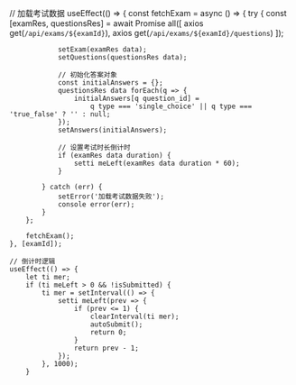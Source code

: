  // 加载考试数据
    useEffect(() => {
        const fetchExam = async () => {
            try {
                const [examRes, questionsRes] = await Promise all([
                    axios get(`/api/exams/${examId}`),
                    axios get(`/api/exams/${examId}/questions`)
                ]);
                
                setExam(examRes data);
                setQuestions(questionsRes data);
                
                // 初始化答案对象
                const initialAnswers = {};
                questionsRes data forEach(q => {
                    initialAnswers[q question_id] = 
                        q type === 'single_choice' || q type === 'true_false' ? '' : null;
                });
                setAnswers(initialAnswers);
                
                // 设置考试时长倒计时
                if (examRes data duration) {
                    setti meLeft(examRes data duration * 60);
                }
                
            } catch (err) {
                setError('加载考试数据失败');
                console error(err);
            }
        };
        
        fetchExam();
    }, [examId]);
 
    // 倒计时逻辑
    useEffect(() => {
        let ti mer;
        if (ti meLeft > 0 && !isSubmitted) {
            ti mer = setInterval(() => {
                setti meLeft(prev => {
                    if (prev <= 1) {
                        clearInterval(ti mer);
                        autoSubmit();
                        return 0;
                    }
                    return prev - 1;
                });
            }, 1000);
        }
